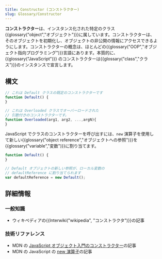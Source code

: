 ```yaml
---
title: Constructor (コンストラクター)
slug: Glossary/Constructor
---
```


**コンストラクター**は、インスタンス化された特定のクラス{{glossary("object","オブジェクト")}}に属しています。コンストラクターは、そのオブジェクトを初期化し、オブジェクトの非公開の情報にアクセスできるようにします。コンストラクターの概念は、ほとんどの{{glossary("OOP","オブジェクト指向プログラミング")}}言語にあります。本質的に、{{glossary("JavaScript")}} のコンストラクターは{{glossary("class","クラス")}}のインスタンスで宣言します。

## 構文

```js
// これは Default クラスの既定のコンストラクターです
function Default() {
}

// これは Overloaded クラスでオーバーロードされた
// 引数付きのコンストラクターです。
function Overloaded(arg1, arg2, ...,argN){
}
```

JavaScript でクラスのコンストラクターを呼び出すには、`new` 演算子を使用して新しい{{glossary("object reference","オブジェクトへの参照")}}を{{glossary("variable","変数")}}に割り当てます。

```js
function Default() {
}

// Default オブジェクトの新しい参照が、ローカル変数の
// defaultReference に割り当てられます
var defaultReference = new Default();
```

## 詳細情報

### 一般知識

- ウィキペディアの{{Interwiki("wikipedia", "コンストラクタ")}}の記事

### 技術リファレンス

- MDN の [JavaScript オブジェクト入門のコンストラクター](/ja/docs/Web/JavaScript/Introduction_to_Object-Oriented_JavaScript#The_Constructor)の記事
- MDN の JavaScript の [new 演算子](/ja/docs/Web/JavaScript/Reference/Operators/new)の記事
